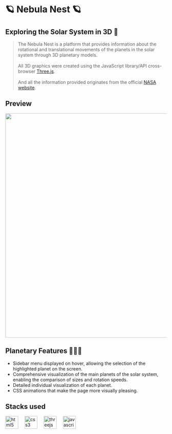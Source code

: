 # 🪐 Nebula Nest 🪐
## Exploring the Solar System in 3D 🚀
>The Nebula Nest is a platform that provides information about the rotational and translational movements of the planets in the solar system through 3D planetary models.<br><br>
>All 3D graphics were created using the JavaScript library/API cross-browser [Three.js](https://threejs.org/).<br><br>
>And all the information provided originates from the official [NASA website](https://science.nasa.gov/solar-system/).

## Preview
 <img src="assets/nebula-nest.gif" width="700px">

## Planetary Features 👩🏼‍🚀
- Sidebar menu displayed on hover, allowing the selection of the highlighted planet on the screen.
- Comprehensive visualization of the main planets of the solar system, enabling the comparison of sizes and rotation speeds.
- Detailed individual visualization of each planet.
- CSS animations that make the page more visually pleasing.

## Stacks used
<div align="left">
  <img src="https://cdn.jsdelivr.net/gh/devicons/devicon/icons/html5/html5-original.svg" height="40" alt="html5 logo"  />
  <img width="12" />
  <img src="https://cdn.jsdelivr.net/gh/devicons/devicon/icons/css3/css3-original.svg" height="40" alt="css3 logo"  />
  <img width="12" />
  <img src="https://cdn.jsdelivr.net/gh/devicons/devicon/icons/threejs/threejs-original.svg" height="40" alt="threejs logo"  />
  <img width="12" />
  <img src="https://cdn.jsdelivr.net/gh/devicons/devicon/icons/javascript/javascript-original.svg" height="40" alt="javascript logo"  />
</div>

